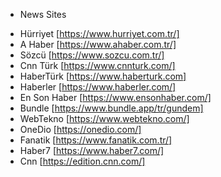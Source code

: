 * News Sites
- Hürriyet [https://www.hurriyet.com.tr/]
- A Haber [https://www.ahaber.com.tr/]
- Sözcü [https://www.sozcu.com.tr/]
- Cnn Türk [https://www.cnnturk.com/]
- HaberTürk [https://www.haberturk.com]
- Haberler [https://www.haberler.com/]
- En Son Haber [https://www.ensonhaber.com/]
- Bundle [https://www.bundle.app/tr/gundem]
- WebTekno [https://www.webtekno.com/]
- OneDio [https://onedio.com/]
- Fanatik [https://www.fanatik.com.tr/]
- Haber7 [https://www.haber7.com/]
- Cnn [https://edition.cnn.com/]